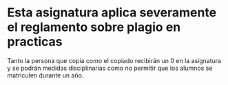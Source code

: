 # Esta asignatura aplica severamente el reglamento sobre plagio en practicas
Tanto la persona que copia como el copiado recibirán un 0 en la asignatura y se podrán medidas disciplinarias como no permitir que los alumnos se matriculen durante un año.